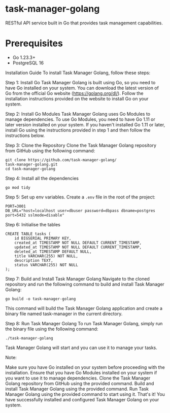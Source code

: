 # task-manager-golang

RESTful API service built in Go that provides task management capabilities.

# Prerequisites

- Go 1.23.3+
- PostgreSQL 16

Installation Guide
To install Task Manager Golang, follow these steps:

Step 1: Install Go
Task Manager Golang is built using Go, so you need to have Go installed on your system. You can download the latest version of Go from the official Go website (https://golang.org/dl/). Follow the installation instructions provided on the website to install Go on your system.

Step 2: Install Go Modules
Task Manager Golang uses Go Modules to manage dependencies. To use Go Modules, you need to have Go 1.11 or later version installed on your system. If you haven't installed Go 1.11 or later, install Go using the instructions provided in step 1 and then follow the instructions below.

Step 3: Clone the Repository
Clone the Task Manager Golang repository from GitHub using the following command:

```shell
git clone https://github.com/task-manager-golang/
task-manager-golang.git
cd task-manager-golang
```

Step 4: Install all the dependencies

```shell
go mod tidy
```

Step 5: Set up env variables. Create a `.env` file in the root of the project:

```env
PORT=3001
DB_URL="host=localhost user=dbuser password=dbpass dbname=postgres port=5432 sslmode=disable"
```

Step 6: Initialise the tables

```
CREATE TABLE tasks (
    id BIGSERIAL PRIMARY KEY,
    created_at TIMESTAMP NOT NULL DEFAULT CURRENT_TIMESTAMP,
    updated_at TIMESTAMP NOT NULL DEFAULT CURRENT_TIMESTAMP,
    deleted_at TIMESTAMP DEFAULT NULL,
    title VARCHAR(255) NOT NULL,
    description TEXT,
    status VARCHAR(255) NOT NULL
);
```

Step 7: Build and Install Task Manager Golang
Navigate to the cloned repository and run the following command to build and install Task Manager Golang:

```shell
go build -o task-manager-golang
```

This command will build the Task Manager Golang application and create a binary file named task-manager in the current directory.

Step 8: Run Task Manager Golang
To run Task Manager Golang, simply run the binary file using the following command:

```shell
./task-manager-golang
```

Task Manager Golang will start and you can use it to manage your tasks.

Note:

Make sure you have Go installed on your system before proceeding with the installation.
Ensure that you have Go Modules installed on your system if you want to use it to manage dependencies.
Clone the Task Manager Golang repository from GitHub using the provided command.
Build and install Task Manager Golang using the provided command.
Run Task Manager Golang using the provided command to start using it.
That's it! You have successfully installed and configured Task Manager Golang on your system.
